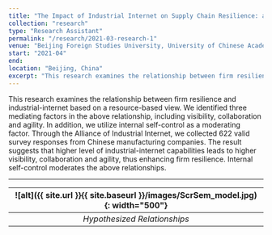 ```yaml
---
title: "The Impact of Industrial Internet on Supply Chain Resilience: a Resource-Based View"
collection: "research"
type: "Research Assistant"
permalink: "/research/2021-03-research-1"
venue: "Beijing Foreign Studies University, University of Chinese Academy of Sciences"
start: "2021-04"
end: 
location: "Beijing, China"
excerpt: "This research examines the relationship between firm resilience and industrial-internet based on a resource-based view. We identified three mediating factors in the above relationship, including visibility, collaboration and agility. In addition, we utilize internal self-control as a moderating factor. Through the Alliance of Industrial Internet, we collected 622 valid survey responses from Chinese manufacturing companies. The result suggests that higher level of industrial-internet capabilities leads to higher visibility, collaboration and agility, thus enhancing firm resilience. Internal self-control moderates the above relationships.<br><img src='/images/ScrSem_model.jpg' width='400'>"
---
```


 This research examines the relationship between firm resilience and industrial-internet based on a resource-based view. We identified three mediating factors in the above relationship, including visibility, collaboration and agility. In addition, we utilize internal self-control as a moderating factor. Through the Alliance of Industrial Internet, we collected 622 valid survey responses from Chinese manufacturing companies. The result suggests that higher level of industrial-internet capabilities leads to higher visibility, collaboration and agility, thus enhancing firm resilience. Internal self-control moderates the above relationships.

---

| ![alt]({{ site.url }}{{ site.baseurl }}/images/ScrSem_model.jpg){: width="500"} |
|:--:| 
| *Hypothesized Relationships* |